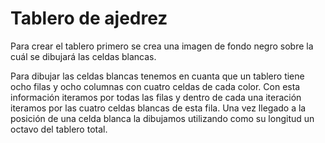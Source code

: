 
# Tablero de ajedrez

Para crear el tablero primero se crea una imagen de fondo negro sobre la cuál se dibujará las celdas blancas.

Para dibujar las celdas blancas tenemos en cuanta que un tablero tiene ocho filas y ocho columnas con cuatro celdas de cada color.
Con esta información iteramos por todas las filas y dentro de cada una iteración iteramos por las cuatro celdas blancas de esta fila.
Una vez llegado a la posición de una celda blanca la dibujamos utilizando como su longitud un octavo del tablero total.

